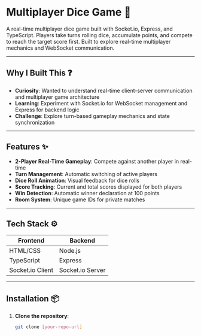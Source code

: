 # Multiplayer Dice Game 🎲

A real-time multiplayer dice game built with Socket.io, Express, and TypeScript. Players take turns rolling dice, accumulate points, and compete to reach the target score first. Built to explore real-time multiplayer mechanics and WebSocket communication.

---

## **Why I Built This** ❓
- **Curiosity**: Wanted to understand real-time client-server communication and multiplayer game architecture  
- **Learning**: Experiment with Socket.io for WebSocket management and Express for backend logic  
- **Challenge**: Explore turn-based gameplay mechanics and state synchronization  

---

## **Features** ✨
- **2-Player Real-Time Gameplay**: Compete against another player in real-time  
- **Turn Management**: Automatic switching of active players  
- **Dice Roll Animation**: Visual feedback for dice rolls  
- **Score Tracking**: Current and total scores displayed for both players  
- **Win Detection**: Automatic winner declaration at 100 points  
- **Room System**: Unique game IDs for private matches  

---

## **Tech Stack** ⚙️
| Frontend               | Backend             |
|------------------------|---------------------|
| HTML/CSS               | Node.js             |
| TypeScript             | Express             |
| Socket.io Client       | Socket.io Server    |

---

## **Installation** 📦
1. **Clone the repository**:
   ```bash
   git clone [your-repo-url]
